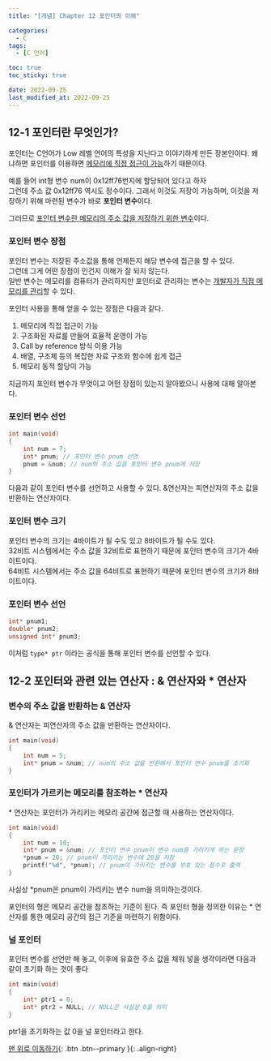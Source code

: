 ```yaml
---
title: "[개념] Chapter 12 포인터의 이해"

categories:
  - C
tags:
  - [C 언어]

toc: true
toc_sticky: true

date: 2022-09-25
last_modified_at: 2022-09-25
---
```


## 12-1 포인터란 무엇인가?

포인터는 C언어가 Low 레벨 언어의 특성을 지닌다고 이야기하게 만든 장본인이다. 왜냐하면 포인터를 이용하면 <u>메모리에 직접 접근이 가능</u>하기 때문이다.

예를 들어 int형 변수 num이 0x12ff76번지에 할당되어 있다고 하자  
그런데 주소 값 0x12ff76 역시도 정수이다. 그래서 이것도 저장이 가능하며, 이것을 저장하기 위해 마련된 변수가 바로 **포인터 변수**이다.

그러므로 <u>포인터 변수란 메모리의 주소 값을 저장하기 위한 변수</u>이다.

### 포인터 변수 장점

포인터 변수는 저장된 주소값을 통해 언제든지 해당 변수에 접근을 할 수 있다.  
그런데 그게 어떤 장점이 인건지 이해가 잘 되지 않는다.  
일반 변수는 메모리를 컴퓨터가 관리하지만 포인터로 관리하는 변수는 <u>개발자가 직접 메모리를 관리</u>할 수 있다.

포인터 사용을 통해 얻을 수 있는 장점은 다음과 같다.

1. 메모리에 직접 접근이 가능
2. 구조화된 자료를 만들어 효율적 운영이 가능
3. Call by reference 방식 이용 가능
4. 배열, 구조체 등의 복잡한 자료 구조와 함수에 쉽게 접근
5. 메모리 동적 할당이 가능

지금까지 포인터 변수가 무엇이고 어떤 장점이 있는지 알아봤으니 사용에 대해 알아본다.

### 포인터 변수 선언

```c
int main(void)
{
    int num = 7;
    int* pnum; // 포인터 변수 pnum 선언
    pnum = &num; // num의 주소 값을 포인터 변수 pnum에 저장
}
```

다음과 같이 포인터 변수를 선언하고 사용할 수 있다.
&연산자는 피연산자의 주소 값을 반환하는 연산자이다.

### 포인터 변수 크기

포인터 변수의 크기는 4바이트가 될 수도 있고 8바이트가 될 수도 있다.  
32비트 시스템에서는 주소 값을 32비트로 표현하기 때문에 포인터 변수의 크기가 4바이트이다.  
64비트 시스템에서는 주소 값을 64비트로 표현하기 때문에 포인터 변수의 크기가 8바이트이다.

### 포인터 변수 선언

```c
int* pnum1;
double* pnum2;
unsigned int* pnum3;
```

이처럼 `type* ptr` 이라는 공식을 통해 포인터 변수를 선언할 수 있다.

## 12-2 포인터와 관련 있는 연산자 : & 연산자와 \* 연산자

### 변수의 주소 값을 반환하는 & 연산자

& 연산자는 피연산자의 주소 값을 반환하는 연산자이다.

```c
int main(void)
{
    int num = 5;
    int* pnum = &num; // num의 주소 값을 반환해서 포인터 변수 pnum을 초기화
}
```

### 포인터가 가르키는 메모리를 참조하는 \* 연산자

\* 연산자는 포인터가 가리키는 메모리 공간에 접근할 때 사용하는 연산자이다.

```c
int main(void)
{
    int num = 10;
    int* pnum = &num; // 포인터 변수 pnum이 변수 num을 가리키게 하는 문장
    *pnum = 20; // pnum이 가리키는 변수에 20을 저장
    printf("%d", *pnum); // pnum이 가리키는 변수를 부호 있는 정수로 출력
}
```

사실상 \*pnum은 pnum이 가리키는 변수 num을 의미하는것이다.

포인터의 형은 메모리 공간을 참조하는 기준이 된다. 즉 포인터 형을 정의한 이유는 \* 연산자를 통한 메모리 공간의 접근 기준을 마련하기 위함이다.

### 널 포인터

포인터 변수를 선언만 해 놓고, 이후에 유효한 주소 값을 채워 넣을 생각이라면 다음과 같이 초기화 하는 것이 좋다

```c
int main(void)
{
    int* ptr1 = 0;
    int* ptr2 = NULL; // NULL은 사실상 0을 의미
}
```

ptr1을 초기화하는 값 0을 널 포인터라고 한다.

[맨 위로 이동하기](#){: .btn .btn--primary }{: .align-right}
